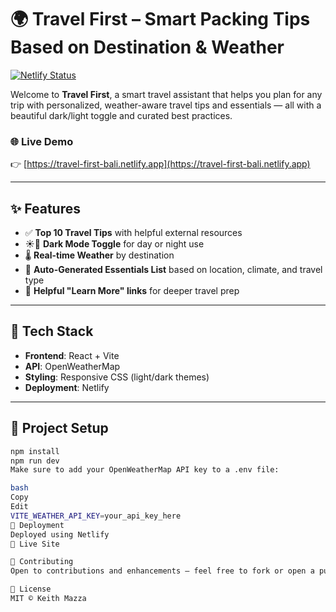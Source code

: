 # 🌍 Travel First – Smart Packing Tips Based on Destination & Weather

[![Netlify Status](https://api.netlify.com/api/v1/badges/7d4c6ea0-18a9-49b6-a623-bc9f487d30c7/deploy-status)](https://travel-first-bali.netlify.app/)

Welcome to **Travel First**, a smart travel assistant that helps you plan for any trip with personalized, weather-aware travel tips and essentials — all with a beautiful dark/light toggle and curated best practices.

### 🌐 Live Demo  
👉 [https://travel-first-bali.netlify.app](https://travel-first-bali.netlify.app)

---

## ✨ Features

- ✅ **Top 10 Travel Tips** with helpful external resources
- ☀️🌙 **Dark Mode Toggle** for day or night use
- 🌡️ **Real-time Weather** by destination
- 🎒 **Auto-Generated Essentials List** based on location, climate, and travel type
- 🔗 **Helpful "Learn More" links** for deeper travel prep

---

## 🔧 Tech Stack

- **Frontend**: React + Vite
- **API**: OpenWeatherMap
- **Styling**: Responsive CSS (light/dark themes)
- **Deployment**: Netlify

---

## 📁 Project Setup

```bash
npm install
npm run dev
Make sure to add your OpenWeatherMap API key to a .env file:

bash
Copy
Edit
VITE_WEATHER_API_KEY=your_api_key_here
🚀 Deployment
Deployed using Netlify
🔗 Live Site

🤝 Contributing
Open to contributions and enhancements — feel free to fork or open a pull request!

📘 License
MIT © Keith Mazza